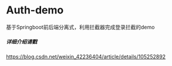 # Auth-demo
基于Springboot前后端分离式，利用拦截器完成登录拦截的demo


##### 详细介绍请戳
https://blog.csdn.net/weixin_42236404/article/details/105252892